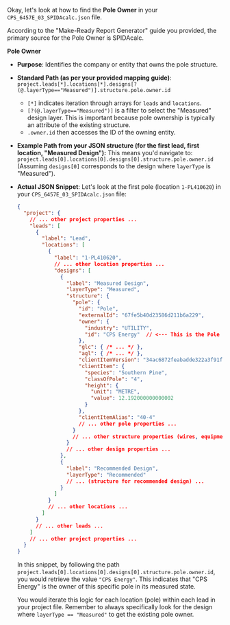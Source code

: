 Okay, let's look at how to find the **Pole Owner** in your `CPS_6457E_03_SPIDAcalc.json` file.

According to the "Make-Ready Report Generator" guide you provided, the primary source for the Pole Owner is SPIDAcalc.

**Pole Owner**

* **Purpose**: Identifies the company or entity that owns the pole structure.
* **Standard Path (as per your provided mapping guide)**:
    `project.leads[*].locations[*].designs[?(@.layerType=="Measured")].structure.pole.owner.id`
    * `[*]` indicates iteration through arrays for `leads` and `locations`.
    * `[?(@.layerType=="Measured")]` is a filter to select the "Measured" design layer. This is important because pole ownership is typically an attribute of the existing structure.
    * `.owner.id` then accesses the ID of the owning entity.

* **Example Path from your JSON structure (for the first lead, first location, "Measured Design"):**
    This means you'd navigate to: `project.leads[0].locations[0].designs[0].structure.pole.owner.id`
    (Assuming `designs[0]` corresponds to the design where `layerType` is "Measured").

* **Actual JSON Snippet**:
    Let's look at the first pole (location `1-PL410620`) in your `CPS_6457E_03_SPIDAcalc.json` file:
    ```json
    {
      "project": {
        // ... other project properties ...
        "leads": [
          {
            "label": "Lead",
            "locations": [
              {
                "label": "1-PL410620",
                // ... other location properties ...
                "designs": [
                  {
                    "label": "Measured Design",
                    "layerType": "Measured",
                    "structure": {
                      "pole": {
                        "id": "Pole",
                        "externalId": "67fe5b40d23586d211b6a229",
                        "owner": {
                          "industry": "UTILITY",
                          "id": "CPS Energy"  // <--- This is the Pole Owner ID
                        },
                        "glc": { /* ... */ },
                        "agl": { /* ... */ },
                        "clientItemVersion": "34ac6872feabadde322a3f91f1bb13eb",
                        "clientItem": {
                          "species": "Southern Pine",
                          "classOfPole": "4",
                          "height": {
                            "unit": "METRE",
                            "value": 12.192000000000002
                          }
                        },
                        "clientItemAlias": "40-4"
                        // ... other pole properties ...
                      }
                      // ... other structure properties (wires, equipment, etc.) ...
                    }
                    // ... other design properties ...
                  },
                  {
                    "label": "Recommended Design",
                    "layerType": "Recommended"
                    // ... (structure for recommended design) ...
                  }
                ]
              }
              // ... other locations ...
            ]
          }
          // ... other leads ...
        ]
        // ... other project properties ...
      }
    }
    ```
    In this snippet, by following the path `project.leads[0].locations[0].designs[0].structure.pole.owner.id`, you would retrieve the value `"CPS Energy"`. This indicates that "CPS Energy" is the owner of this specific pole in its measured state.

    You would iterate this logic for each location (pole) within each lead in your project file. Remember to always specifically look for the design where `layerType == "Measured"` to get the existing pole owner.